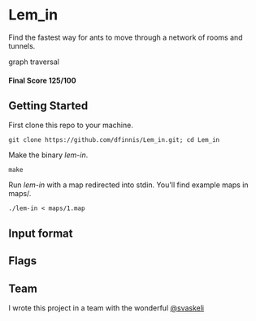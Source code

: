 # Lem_in

Find the fastest way for ants to move through a network of rooms and tunnels.

graph traversal


#### Final Score 125/100

## Getting Started

First clone this repo to your machine.

```git clone https://github.com/dfinnis/Lem_in.git; cd Lem_in```

Make the binary *lem-in*.

```make```

Run *lem-in* with a map redirected into stdin. You'll find example maps in maps/.

```./lem-in < maps/1.map```

## Input format

## Flags

## Team

I wrote this project in a team with the wonderful [@svaskeli](https://github.com/sharvas)
